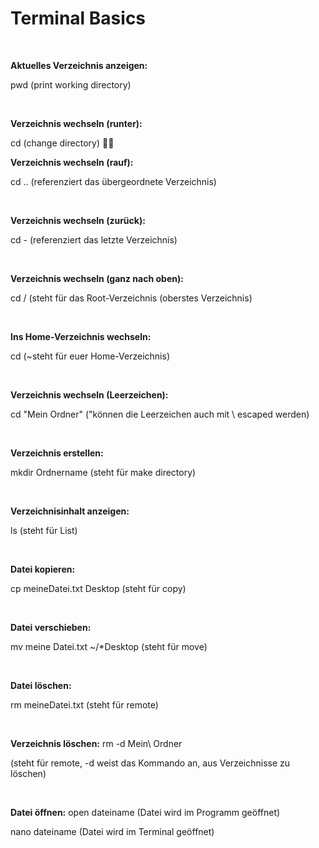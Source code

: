Terminal Basics
===============
<br>

**Aktuelles Verzeichnis anzeigen:**

pwd (print working directory)

<br>

**Verzeichnis wechseln (runter):**

cd (change directory)

<br>

**Verzeichnis wechseln (rauf):**

cd .. (referenziert das übergeordnete Verzeichnis)

<br>

**Verzeichnis wechseln (zurück):**

cd - (referenziert das letzte Verzeichnis)

<br>

**Verzeichnis wechseln (ganz nach oben):**

cd / (steht für das Root-Verzeichnis (oberstes Verzeichnis)

<br>

**Ins Home-Verzeichnis wechseln:**

cd (~steht für euer Home-Verzeichnis)

<br>

**Verzeichnis wechseln (Leerzeichen):**

cd "Mein Ordner" ("können die Leerzeichen auch mit \ escaped werden)

<br>

**Verzeichnis erstellen:**

mkdir Ordnername (steht für make directory)

<br>

**Verzeichnisinhalt anzeigen:**

ls (steht für List)

<br>

**Datei kopieren:**

cp meineDatei.txt Desktop (steht für copy)

<br>

**Datei verschieben:**

mv meine Datei.txt ~/*Desktop (steht für move)

<br>

**Datei löschen:**

rm meineDatei.txt (steht für remote)

<br>

**Verzeichnis löschen:**
rm -d Mein\ Ordner

(steht für remote, -d weist das Kommando an, aus Verzeichnisse zu löschen)

<br>

**Datei öffnen:**
open dateiname (Datei wird im Programm geöffnet)

nano dateiname (Datei wird im Terminal geöffnet)


